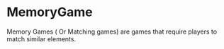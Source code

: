 # MemoryGame
Memory Games ( Or Matching games) are games that require players to match similar elements.
